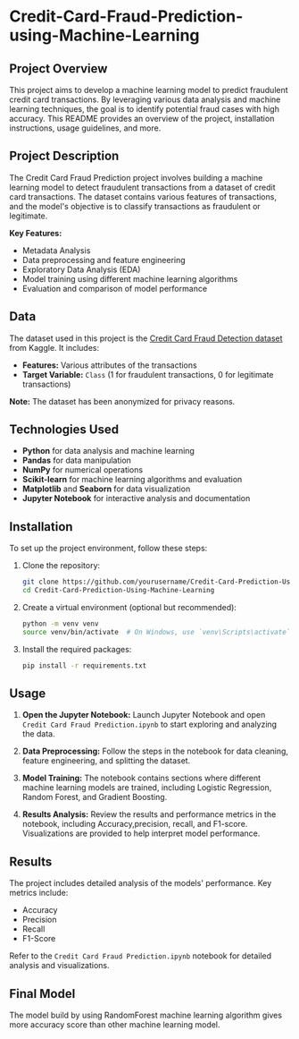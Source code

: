 # Credit-Card-Fraud-Prediction-using-Machine-Learning

## Project Overview

This project aims to develop a machine learning model to predict fraudulent credit card transactions. By leveraging various data analysis and machine learning techniques, the goal is to identify potential fraud cases with high accuracy. This README provides an overview of the project, installation instructions, usage guidelines, and more.


## Project Description

The Credit Card Fraud Prediction project involves building a machine learning model to detect fraudulent transactions from a dataset of credit card transactions. The dataset contains various features of transactions, and the model's objective is to classify transactions as fraudulent or legitimate.

**Key Features:**
- Metadata Analysis
- Data preprocessing and feature engineering
- Exploratory Data Analysis (EDA)
- Model training using different machine learning algorithms
- Evaluation and comparison of model performance

## Data

The dataset used in this project is the [Credit Card Fraud Detection dataset](https://www.kaggle.com/datasets?search=credit+card+fraud) from Kaggle. It includes:
- **Features:** Various attributes of the transactions
- **Target Variable:** `Class` (1 for fraudulent transactions, 0 for legitimate transactions)

**Note:** The dataset has been anonymized for privacy reasons.

## Technologies Used

- **Python** for data analysis and machine learning
- **Pandas** for data manipulation
- **NumPy** for numerical operations
- **Scikit-learn** for machine learning algorithms and evaluation
- **Matplotlib** and **Seaborn** for data visualization
- **Jupyter Notebook** for interactive analysis and documentation

## Installation

To set up the project environment, follow these steps:

1. Clone the repository:
   ```bash
   git clone https://github.com/yourusername/Credit-Card-Prediction-Using-Machine-Learning.git
   cd Credit-Card-Prediction-Using-Machine-Learning
   ```

2. Create a virtual environment (optional but recommended):
   ```bash
   python -m venv venv
   source venv/bin/activate  # On Windows, use `venv\Scripts\activate`
   ```

3. Install the required packages:
   ```bash
   pip install -r requirements.txt
   ```

## Usage

1. **Open the Jupyter Notebook:**
   Launch Jupyter Notebook and open `Credit Card Fraud Prediction.ipynb` to start exploring and analyzing the data.

2. **Data Preprocessing:**
   Follow the steps in the notebook for data cleaning, feature engineering, and splitting the dataset.

3. **Model Training:**
   The notebook contains sections where different machine learning models are trained, including Logistic Regression, Random Forest, and Gradient Boosting.

4. **Results Analysis:**
   Review the results and performance metrics in the notebook, including Accuracy,precision, recall, and F1-score. Visualizations are provided to help interpret model performance.


## Results

The project includes detailed analysis of the models' performance. Key metrics include:
- Accuracy
- Precision
- Recall
- F1-Score

Refer to the `Credit Card Fraud Prediction.ipynb` notebook for detailed analysis and visualizations.


## Final Model

The model build by using RandomForest machine learning algorithm gives more accuracy score than other machine learning model.
